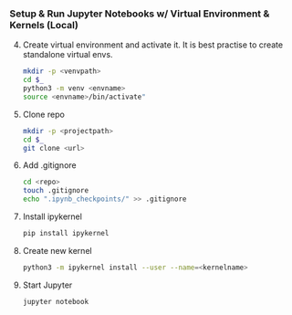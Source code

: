 ### Setup & Run Jupyter Notebooks w/ Virtual Environment & Kernels (Local)

4. Create virtual environment and activate it.
	It is best practise to create standalone virtual envs.
	```bash
 	mkdir -p <venvpath>
 	cd $_
	python3 -m venv <envname>
 	source <envname>/bin/activate"
1. Clone repo
	```bash
	mkdir -p <projectpath>
 	cd $_
	git clone <url> 
	```
2. Add .gitignore
	```bash
 	cd <repo>
 	touch .gitignore
 	echo ".ipynb_checkpoints/" >> .gitignore
	```
6. Install ipykernel
	```bash
	pip install ipykernel
	```
7. Create new kernel
	```bash
	python3 -m ipykernel install --user --name=<kernelname>	
	```
8. Start Jupyter
	```bash
	jupyter notebook
	```
  
